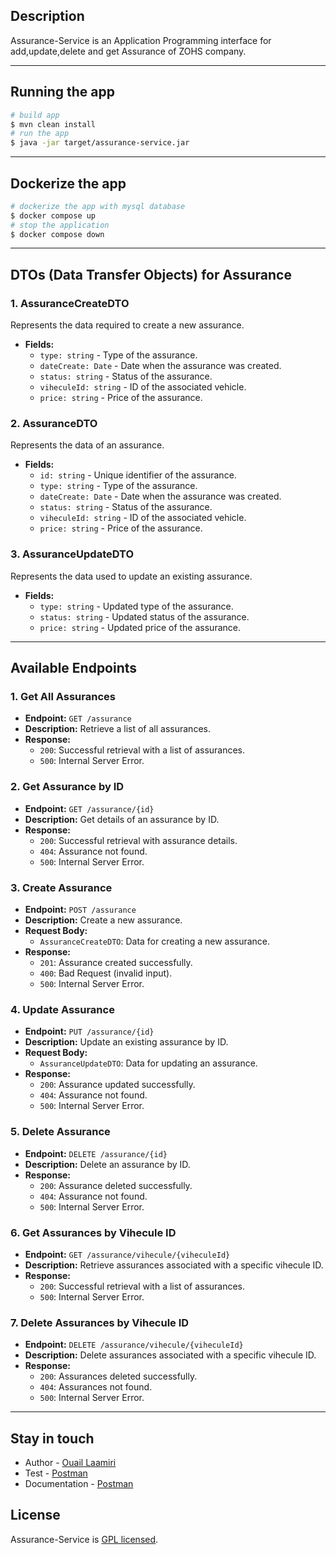 ## Description

Assurance-Service is an Application Programming interface for add,update,delete and get Assurance of ZOHS company.

---
## Running the app
```bash
# build app
$ mvn clean install
# run the app
$ java -jar target/assurance-service.jar
```
---
## Dockerize the app
```bash
# dockerize the app with mysql database
$ docker compose up
# stop the application
$ docker compose down
```
---

## DTOs (Data Transfer Objects) for Assurance

### 1. AssuranceCreateDTO

Represents the data required to create a new assurance.

- **Fields:**
    - `type: string` - Type of the assurance.
    - `dateCreate: Date` - Date when the assurance was created.
    - `status: string` - Status of the assurance.
    - `viheculeId: string` - ID of the associated vehicle.
    - `price: string` - Price of the assurance.

### 2. AssuranceDTO

Represents the data of an assurance.

- **Fields:**
    - `id: string` - Unique identifier of the assurance.
    - `type: string` - Type of the assurance.
    - `dateCreate: Date` - Date when the assurance was created.
    - `status: string` - Status of the assurance.
    - `viheculeId: string` - ID of the associated vehicle.
    - `price: string` - Price of the assurance.

### 3. AssuranceUpdateDTO

Represents the data used to update an existing assurance.

- **Fields:**
    - `type: string` - Updated type of the assurance.
    - `status: string` - Updated status of the assurance.
    - `price: string` - Updated price of the assurance.

---

## Available Endpoints

### 1. Get All Assurances

- **Endpoint:** `GET /assurance`
- **Description:** Retrieve a list of all assurances.
- **Response:**
    - `200`: Successful retrieval with a list of assurances.
    - `500`: Internal Server Error.

### 2. Get Assurance by ID

- **Endpoint:** `GET /assurance/{id}`
- **Description:** Get details of an assurance by ID.
- **Response:**
    - `200`: Successful retrieval with assurance details.
    - `404`: Assurance not found.
    - `500`: Internal Server Error.

### 3. Create Assurance

- **Endpoint:** `POST /assurance`
- **Description:** Create a new assurance.
- **Request Body:**
    - `AssuranceCreateDTO`: Data for creating a new assurance.
- **Response:**
    - `201`: Assurance created successfully.
    - `400`: Bad Request (invalid input).
    - `500`: Internal Server Error.

### 4. Update Assurance

- **Endpoint:** `PUT /assurance/{id}`
- **Description:** Update an existing assurance by ID.
- **Request Body:**
    - `AssuranceUpdateDTO`: Data for updating an assurance.
- **Response:**
    - `200`: Assurance updated successfully.
    - `404`: Assurance not found.
    - `500`: Internal Server Error.

### 5. Delete Assurance

- **Endpoint:** `DELETE /assurance/{id}`
- **Description:** Delete an assurance by ID.
- **Response:**
    - `200`: Assurance deleted successfully.
    - `404`: Assurance not found.
    - `500`: Internal Server Error.

### 6. Get Assurances by Vihecule ID

- **Endpoint:** `GET /assurance/vihecule/{viheculeId}`
- **Description:** Retrieve assurances associated with a specific vihecule ID.
- **Response:**
    - `200`: Successful retrieval with a list of assurances.
    - `500`: Internal Server Error.

### 7. Delete Assurances by Vihecule ID

- **Endpoint:** `DELETE /assurance/vihecule/{viheculeId}`
- **Description:** Delete assurances associated with a specific vihecule ID.
- **Response:**
    - `200`: Assurances deleted successfully.
    - `404`: Assurances not found.
    - `500`: Internal Server Error.

---





## Stay in touch
- Author - [Ouail Laamiri](https://www.linkedin.com/in/ouaillaamiri/)
- Test - [Postman](https://www.postman.com/avionics-meteorologist-32935362/workspace/postman-api-fundamentals-student-expert/collection/29141176-a003f1fe-f498-4933-9803-c7492b139736?action=share&creator=29141176)
- Documentation - [Postman]()


## License

Assurance-Service is [GPL licensed](LICENSE).